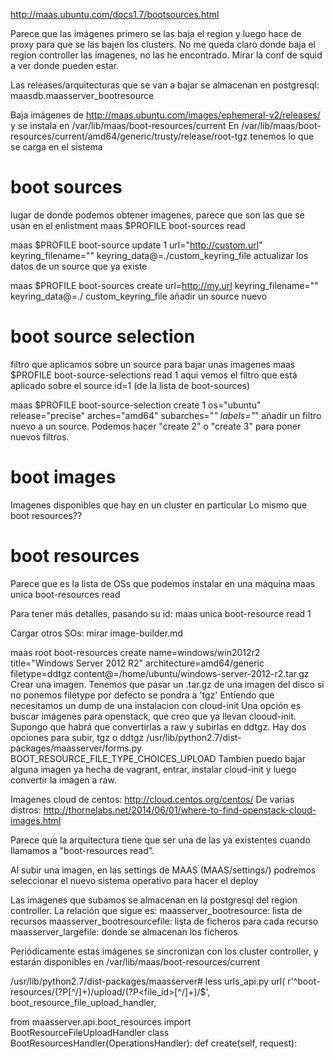 http://maas.ubuntu.com/docs1.7/bootsources.html

Parece que las imágenes primero se las baja el region y luego hace de proxy para que se las bajen los clusters. No me queda claro donde baja el region controller las imagenes, no las he encontrado. Mirar la conf de squid a ver donde pueden estar.

Las releases/arquitecturas que se van a bajar se almacenan en postgresql: maasdb.maasserver_bootresource

Baja imágenes de http://maas.ubuntu.com/images/ephemeral-v2/releases/ y se instala en /var/lib/maas/boot-resources/current
En /var/lib/maas/boot-resources/current/amd64/generic/trusty/release/root-tgz tenemos lo que se carga en el sistema




# boot sources
lugar de donde podemos obtener imagenes, parece que son las que se usan en el enlistment
maas $PROFILE boot-sources read

maas $PROFILE boot-source update 1 url="http://custom.url" keyring_filename="" keyring_data@=./custom_keyring_file
  actualizar los datos de un source que ya existe

maas $PROFILE boot-sources create url=http://my.url keyring_filename="" keyring_data@=./ custom_keyring_file
  añadir un source nuevo


# boot source selection
filtro que aplicamos sobre un source para bajar unas imagenes
maas $PROFILE boot-source-selections read 1
  aqui vemos el filtro que está aplicado sobre el source id=1 (de la lista de boot-sources)

maas $PROFILE boot-source-selection create 1 os="ubuntu" release="precise" arches="amd64" subarches="*" labels="*"
  añadir un filtro nuevo a un source. Podemos hacer "create 2" o "create 3" para poner nuevos filtros.



# boot images
Imagenes disponibles que hay en un cluster en particular
Lo mismo que boot resources??


# boot resources
Parece que es la lista de OSs que podemos instalar en una máquina
maas unica boot-resources read

Para tener más detalles, pasando su id:
maas unica boot-resource read 1


Cargar otros SOs:
mirar image-builder.md

maas root boot-resources create name=windows/win2012r2 title="Windows Server 2012 R2" architecture=amd64/generic filetype=ddtgz content@=/home/ubuntu/windows-server-2012-r2.tar.gz
  Crear una imagen. Tenemos que pasar un .tar.gz de una imagen del disco
  si no ponemos filetype por defecto se pondra a 'tgz'
  Entiendo que necesitamos un dump de una instalacion con cloud-init
  Una opción es buscar imágenes para openstack, que creo que ya llevan clooud-init. Supongo que habrá que convertirlas a raw y subirlas en ddtgz.
  Hay dos opciones para subir, tgz o ddtgz /usr/lib/python2.7/dist-packages/maasserver/forms.py BOOT_RESOURCE_FILE_TYPE_CHOICES_UPLOAD
  Tambien puedo bajar alguna imagen ya hecha de vagrant, entrar, instalar cloud-init y luego convertir la imagen a raw.

  Imagenes cloud de centos: http://cloud.centos.org/centos/
  De varias distros: http://thornelabs.net/2014/06/01/where-to-find-openstack-cloud-images.html

Parece que la arquitectura tiene que ser una de las ya existentes cuando llamamos a "boot-resources read".

Al subir una imagen, en las settings de MAAS (MAAS/settings/) podremos seleccionar el nuevo sistema operativo para hacer el deploy

Las imagenes que subamos se almacenan en la postgresql del region controller.
La relación que sigue es:
maasserver_bootresource: lista de recursos
maasserver_bootresourcefile: lista de ficheros para cada recurso
maasserver_largefile: donde se almacenan los ficheros

Periódicamente estas imágenes se sincronizan con los cluster controller, y estarán disponibles en /var/lib/maas/boot-resources/current

/usr/lib/python2.7/dist-packages/maasserver# less urls_api.py
    url(
        r'^boot-resources/(?P<id>[^/]+)/upload/(?P<file_id>[^/]+)/$',
        boot_resource_file_upload_handler,

from maasserver.api.boot_resources import BootResourceFileUploadHandler
class BootResourcesHandler(OperationsHandler):
    def create(self, request):





